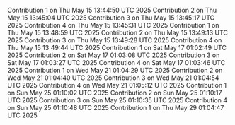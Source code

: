 
Contribution 1 on Thu May 15 13:44:50 UTC 2025
Contribution 2 on Thu May 15 13:45:04 UTC 2025
Contribution 3 on Thu May 15 13:45:17 UTC 2025
Contribution 4 on Thu May 15 13:45:31 UTC 2025
Contribution 1 on Thu May 15 13:48:59 UTC 2025
Contribution 2 on Thu May 15 13:49:13 UTC 2025
Contribution 3 on Thu May 15 13:49:28 UTC 2025
Contribution 4 on Thu May 15 13:49:44 UTC 2025
Contribution 1 on Sat May 17 01:02:49 UTC 2025
Contribution 2 on Sat May 17 01:03:08 UTC 2025
Contribution 3 on Sat May 17 01:03:27 UTC 2025
Contribution 4 on Sat May 17 01:03:46 UTC 2025
Contribution 1 on Wed May 21 01:04:29 UTC 2025
Contribution 2 on Wed May 21 01:04:40 UTC 2025
Contribution 3 on Wed May 21 01:04:54 UTC 2025
Contribution 4 on Wed May 21 01:05:12 UTC 2025
Contribution 1 on Sun May 25 01:10:02 UTC 2025
Contribution 2 on Sun May 25 01:10:17 UTC 2025
Contribution 3 on Sun May 25 01:10:35 UTC 2025
Contribution 4 on Sun May 25 01:10:48 UTC 2025
Contribution 1 on Thu May 29 01:04:47 UTC 2025
